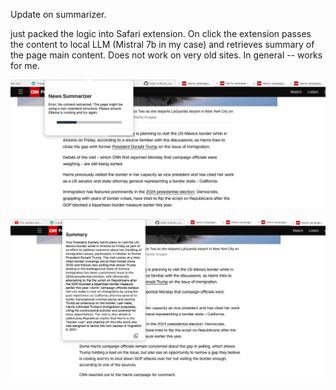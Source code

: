 Update on summarizer.

just packed the logic into Safari extension. On click the extension passes the content to local LLM (Mistral 7b in my case) and retrieves summary of the page main content. Does not work on very old sites. In general -- works for me.


![news summarizer ext 1](ns-ext_1.jpg)


![news summarizer ext 2](ns-ext_2.jpg)
